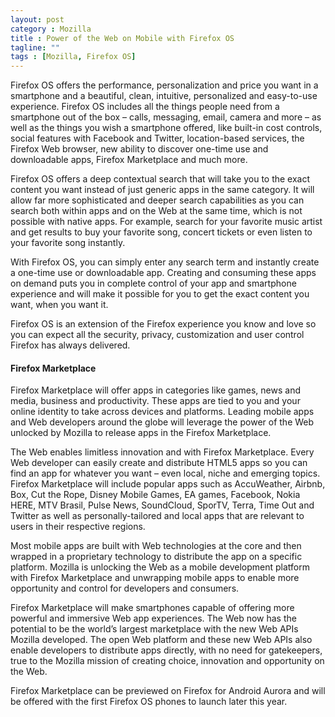```yaml
---
layout: post
category : Mozilla
title : Power of the Web on Mobile with Firefox OS
tagline: ""
tags : [Mozilla, Firefox OS]
---
```


Firefox OS offers the performance, personalization and price you want in a smartphone and a beautiful, clean, intuitive, personalized and easy-to-use experience. Firefox OS includes all the things people need from a smartphone out of the box – calls, messaging, email, camera and more – as well as the things you wish a smartphone offered, like built-in cost controls, social features with Facebook and Twitter, location-based services, the Firefox Web browser, new ability to discover one-time use and downloadable apps, Firefox Marketplace and much more.

Firefox OS offers a deep contextual search that will take you to the exact content you want instead of just generic apps in the same category. It will allow far more sophisticated and deeper search capabilities as you can search both within apps and on the Web at the same time, which is not possible with native apps. For example, search for your favorite music artist and get results to buy your favorite song, concert tickets or even listen to your favorite song instantly.

With Firefox OS, you can simply enter any search term and instantly create a one-time use or downloadable app. Creating and consuming these apps on demand puts you in complete control of your app and smartphone experience and will make it possible for you to get the exact content you want, when you want it.

Firefox OS is an extension of the Firefox experience you know and love so you can expect all the security, privacy, customization and user control Firefox has always delivered.
<h4>Firefox Marketplace</h4>
Firefox Marketplace will offer apps in categories like games, news and media, business and productivity. These apps are tied to you and your online identity to take across devices and platforms. Leading mobile apps and Web developers around the globe will leverage the power of the Web unlocked by Mozilla to release apps in the Firefox Marketplace.

The Web enables limitless innovation and with Firefox Marketplace. Every Web developer can easily create and distribute HTML5 apps so you can find an app for whatever you want – even local, niche and emerging topics. Firefox Marketplace will include popular apps such as AccuWeather, Airbnb, Box, Cut the Rope, Disney Mobile Games, EA games, Facebook, Nokia HERE, MTV Brasil, Pulse News, SoundCloud, SporTV, Terra, Time Out and Twitter as well as personally-tailored and local apps that are relevant to users in their respective regions.

Most mobile apps are built with Web technologies at the core and then wrapped in a proprietary technology to distribute the app on a specific platform. Mozilla is unlocking the Web as a mobile development platform with Firefox Marketplace and unwrapping mobile apps to enable more opportunity and control for developers and consumers.

Firefox Marketplace will make smartphones capable of offering more powerful and immersive Web app experiences. The Web now has the potential to be the world’s largest marketplace with the new Web APIs Mozilla developed. The open Web platform and these new Web APIs also enable developers to distribute apps directly, with no need for gatekeepers, true to the Mozilla mission of creating choice, innovation and opportunity on the Web.

Firefox Marketplace can be previewed on Firefox for Android Aurora and will be offered with the first Firefox OS phones to launch later this year.